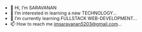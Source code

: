 - 👋 Hi, I’m SARAVANAN 
- 👀 I’m interested in learning a new TECHNOLOGY...
- 🌱 I’m currently learning FULLSTACK WEB-DEVELOPMENT...
- 📫 How to reach me imsaravanan5203@gmail.com...
